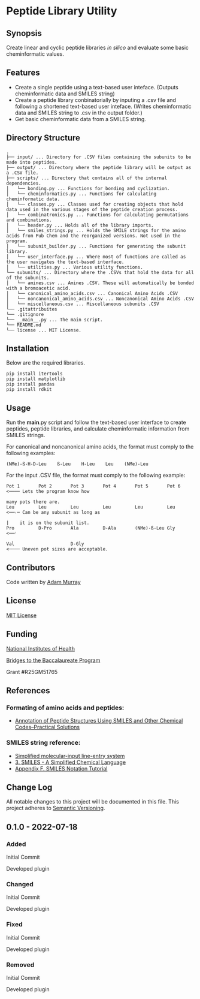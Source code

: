 # Peptide Library Utility
## Synopsis
Create linear and cyclic peptide libraries *in silico* and evaluate some basic cheminformatic values.

## Features
- Create a single peptide using a text-based user inteface. (Outputs cheminformatic data and SMILES string)
- Create a peptide library conbinatorially by inputing a .csv file and following a shortened text-based user inteface. (Writes cheminformatic data and SMILES string to .csv in the output folder.)
- Get basic cheminformatic data from a SMILES string.

## Directory Structure
```
.
├── input/ ... Directory for .CSV files containing the subunits to be made into peptides.
├── output/ ... Directory where the peptide library will be output as a .CSV file.
├── scripts/ ... Directory that contains all of the internal dependencies.
│   └── bonding.py ... Functions for bonding and cyclization.
│   └── cheminformatics.py ... Functions for calculating cheminformatic data.
│   └── classes.py ... Classes used for creating objects that hold data used in the various stages of the peptide creation process.
│   └── combinatronics.py ... Functions for calculating permutations and combinations.
│   └── header.py ... Holds all of the library imports.
│   └── smiles_strings.py ... Holds the SMILE strings for the amino acids from Pub Chem and the reorganized versions. Not used in the program.
│   └── subunit_builder.py ... Functions for generating the subunit library.
│   └── user_interface.py ... Where most of functions are called as the user navigates the text-based interface.
│   └── utilities.py ... Various utility functions.
└── subunits/ ... Directory where the .CSVs that hold the data for all of the subunits.
│   └── amines.csv ... Amines .CSV. These will automatically be bonded with a bromoacetic acid.
│   └── canonical_amino_acids.csv ... Canonical Amino Acids .CSV
│   └── noncanonical_amino_acids.csv ... Noncanonical Amino Acids .CSV
│   └── miscellaneous.csv ... Miscellaneous subunits .CSV
└── .gitattribuites
└── .gitignore
└── __main__.py ... The main script.
└── README.md
└── license ... MIT License.
```

## Installation
Below are the required libraries.
```
pip install itertools
pip install matplotlib
pip install pandas
pip install rdkit
```

## Usage
Run the __main__.py script and follow the text-based user interface to create peptides, peptide libraries, and calculate cheminformatic information from SMILES strings.

For canonical and noncanonical amino acids, the format must comply to the following examples:

```
(NMe)-ß-H-D-Leu    ß-Leu    H-Leu    Leu    (NMe)-Leu
```

For the input .CSV file, the format must comply to the following example:

```
Pot 1       Pot 2       Pot 3       Pot 4       Pot 5       Pot 6       <──── Lets the program know how 
                                                                                many pots there are.
Leu         Leu         Leu         Leu         Leu         Leu         <──⌍─ Can be any subunit as long as
                                                                           |    it is on the subunit list.
Pro         D-Pro       Ala         D-Ala       (NMe)-ß-Leu Gly         <──⌏ 

Val                     D-Gly                                           <──── Uneven pot sizes are acceptable.
```

## Contributors
Code written by [Adam Murray](https://github.com/Adiaslow)

## License
[MIT License](https://github.com/LokeyLab/Peptide-Library-Utility/blob/main/license)

## Funding
[National Institutes of Health](https://www.nih.gov/)

[Bridges to the Baccalaureate Program](https://access.ucsc.edu/)

Grant #R25GM51765

## References
### Formating of amino acids and peptides:
- [Annotation of Peptide Structures Using SMILES and Other Chemical Codes–Practical Solutions](https://www.ncbi.nlm.nih.gov/pmc/articles/PMC6149970/)

### SMILES string reference:
- [Simplified molecular-input line-entry system](https://en.wikipedia.org/wiki/Simplified_molecular-input_line-entry_system)
- [3. SMILES - A Simplified Chemical Language](https://www.daylight.com/dayhtml/doc/theory/theory.smiles.html)
- [Appendix F. SMILES Notation Tutorial](https://www.epa.gov/sites/default/files/2015-05/documents/appendf.pdf)

## Change Log
All notable changes to this project will be documented in this file. This project adheres to [Semantic Versioning](https://semver.org/).

## 0.1.0 - 2022-07-18
### Added
Initial Commit

Developed plugin

### Changed
Initial Commit

Developed plugin

### Fixed
Initial Commit

Developed plugin

### Removed
Initial Commit

Developed plugin
